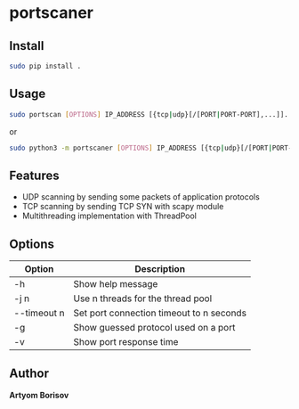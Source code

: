 # portscaner

## Install

```sh
sudo pip install .
```

## Usage
```sh
sudo portscan [OPTIONS] IP_ADDRESS [{tcp|udp}[/[PORT|PORT-PORT],...]]...
```
or
```sh
sudo python3 -m portscaner [OPTIONS] IP_ADDRESS [{tcp|udp}[/[PORT|PORT-PORT],...]]...
```

## Features

* UDP scanning by sending some packets of application protocols
* TCP scanning by sending TCP SYN with scapy module
* Multithreading implementation with ThreadPool

## Options

| Option | Description |
| --- | --- |
| -h | Show help message |
| -j n | Use n threads for the thread pool |
| --timeout n | Set port connection timeout to n seconds |
| -g  | Show guessed protocol used on a port |
| -v | Show port response time |

## Author

**Artyom Borisov**
